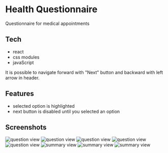 # Health Questionnaire
Questionnaire for medical appointments

## Tech
- react
- css modules
- javaScript

It is possible to navigate forward with "Next" button and backward with left arrow
in header.

## Features
- selected option is highlighted
- next button is disabled until you selected an option  

## Screenshots
![question view](./static/images/questionnaire1.png)
![question view](./static/images/questionnaire2.png)
![question view](./static/images/questionnaire3.png)
![question view](./static/images/questionnaire4.png)
![question view](./static/images/questionnaire5.png)
![summary view](./static/images/questionnaire6.png)
![summary view](./static/images/questionnaire7.png)
![summary view](./static/images/questionnaire8.png)

